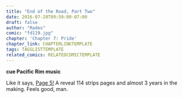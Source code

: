 ```yaml
---
title: "End of the Road, Part Two"
date: 2016-07-20T09:59:00-07:00
draft: false
author: "Rades"
comic: "fd119.jpg"
chapter: 'Chapter 7: Pride'
chapter_link: CHAPTERLINKTEMPLATE
tags: TAGSLISTTEMPLATE
related_comics: RELATEDCOMICTEMPLATE
---
```


****cue Pacific Rim music****


Like it says, <a href="/comic/it-probably-happens-a-lot/">Page 5!</a> A reveal 114 strips pages and almost 3 years in the making. Feels good, man.

